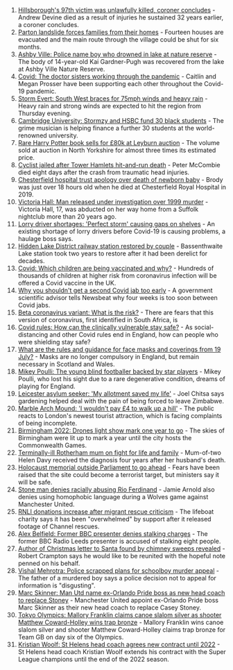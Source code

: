 1. [Hillsborough's 97th victim was unlawfully killed, coroner concludes](https://www.bbc.co.uk/news/uk-england-merseyside-58011373) - Andrew Devine died as a result of injuries he sustained 32 years earlier, a coroner concludes.
2. [Parton landslide forces families from their homes](https://www.bbc.co.uk/news/uk-england-cumbria-58011466) - Fourteen houses are evacuated and the main route through the village could be shut for six months.
3. [Ashby Ville: Police name boy who drowned in lake at nature reserve](https://www.bbc.co.uk/news/uk-england-humber-58016264) - The body of 14-year-old Kai Gardner-Pugh was recovered from the lake at Ashby Ville Nature Reserve.
4. [Covid: The doctor sisters working through the pandemic](https://www.bbc.co.uk/news/uk-england-devon-58011779) - Caitlín and Megan Prosser have been supporting each other throughout the Covid-19 pandemic.
5. [Storm Evert: South West braces for 75mph winds and heavy rain](https://www.bbc.co.uk/news/uk-england-cornwall-58010633) - Heavy rain and strong winds are expected to hit the region from Thursday evening.
6. [Cambridge University: Stormzy and HSBC fund 30 black students](https://www.bbc.co.uk/news/uk-england-cambridgeshire-58011700) - The grime musician is helping finance a further 30 students at the world-renowned university.
7. [Rare Harry Potter book sells for £80k at Leyburn auction](https://www.bbc.co.uk/news/uk-england-york-north-yorkshire-58003050) - The volume sold at auction in North Yorkshire for almost three times its estimated price.
8. [Cyclist jailed after Tower Hamlets hit-and-run death](https://www.bbc.co.uk/news/uk-england-london-58009784) - Peter McCombie died eight days after the crash from traumatic head injuries.
9. [Chesterfield hospital trust apology over death of newborn baby](https://www.bbc.co.uk/news/uk-england-derbyshire-58012160) - Brody was just over 18 hours old when he died at Chesterfield Royal Hospital in 2019.
10. [Victoria Hall: Man released under investigation over 1999 murder](https://www.bbc.co.uk/news/uk-england-suffolk-58015434) - Victoria Hall, 17, was abducted on her way home from a Suffolk nightclub more than 20 years ago.
11. [Lorry driver shortages: 'Perfect storm' causing gaps on shelves](https://www.bbc.co.uk/news/uk-england-gloucestershire-58006669) - An existing shortage of lorry drivers before Covid-19 is causing problems, a haulage boss says.
12. [Hidden Lake District railway station restored by couple](https://www.bbc.co.uk/news/uk-england-cumbria-58014752) - Bassenthwaite Lake station took two years to restore after it had been derelict for decades.
13. [Covid: Which children are being vaccinated and why?](https://www.bbc.co.uk/news/health-57888429) - Hundreds of thousands of children at higher risk from coronavirus infection will be offered a Covid vaccine in the UK.
14. [Why you shouldn't get a second Covid jab too early](https://www.bbc.co.uk/news/newsbeat-57682233) - A government scientific advisor tells Newsbeat why four weeks is too soon between Covid jabs.
15. [Beta coronavirus variant: What is the risk?](https://www.bbc.co.uk/news/health-55534727) - There are fears that this version of coronavirus, first identified in South Africa, is
16. [Covid rules: How can the clinically vulnerable stay safe?](https://www.bbc.co.uk/news/health-51997151) - As social-distancing and other Covid rules end in England, how can people who were shielding stay safe?
17. [What are the rules and guidance for face masks and coverings from 19 July?](https://www.bbc.co.uk/news/health-51205344) - Masks are no longer compulsory in England, but remain necessary in Scotland and Wales.
18. [Mikey Poulli: The young blind footballer backed by star players](https://www.bbc.co.uk/news/uk-england-london-57987451) - Mikey Poulli, who lost his sight due to a rare degenerative condition, dreams of playing for England.
19. [Leicester asylum seeker: 'My allotment saved my life'](https://www.bbc.co.uk/news/uk-england-leicestershire-57931064) - Joel Chitsa says gardening helped deal with the pain of being forced to leave Zimbabwe.
20. [Marble Arch Mound: 'I wouldn't pay £4 to walk up a hill'](https://www.bbc.co.uk/news/uk-england-london-58001770) - The public reacts to London's newest tourist attraction, which is facing complaints of being incomplete.
21. [Birmingham 2022: Drones light show mark one year to go](https://www.bbc.co.uk/news/uk-england-stoke-staffordshire-57999884) - The skies of Birmingham were lit up to mark a year until the city hosts the Commonwealth Games.
22. [Terminally-ill Rotherham mum on fight for life and family](https://www.bbc.co.uk/news/uk-england-south-yorkshire-58004513) - Mum-of-two Helen Davy received the diagnosis four years after her husband's death.
23. [Holocaust memorial outside Parliament to go ahead](https://www.bbc.co.uk/news/uk-58012111) - Fears have been raised that the site could become a terrorist target, but ministers say it will be safe.
24. [Stone man denies racially abusing Rio Ferdinand](https://www.bbc.co.uk/news/uk-england-birmingham-58011914) - Jamie Arnold also denies using homophobic language during a Wolves game against Manchester United.
25. [RNLI donations increase after migrant rescue criticism](https://www.bbc.co.uk/news/uk-politics-58009646) - The lifeboat charity says it has been "overwhelmed" by support after it released footage of Channel rescues.
26. [Alex Belfield: Former BBC presenter denies stalking charges](https://www.bbc.co.uk/news/uk-england-nottinghamshire-58012030) - The former BBC Radio Leeds presenter is accused of stalking eight people.
27. [Author of Christmas letter to Santa found by chimney sweeps revealed](https://www.bbc.co.uk/news/uk-england-nottinghamshire-58006173) - Robert Crampton says he would like to be reunited with the hopeful note penned on his behalf.
28. [Vishal Mehrotra: Police scrapped plans for schoolboy murder appeal](https://www.bbc.co.uk/news/uk-england-sussex-57995512) - The father of a murdered boy says a police decision not to appeal for information is "disgusting".
29. [Marc Skinner: Man Utd name ex-Orlando Pride boss as new head coach to replace Stoney](https://www.bbc.co.uk/sport/football/58012197) - Manchester United appoint ex-Orlando Pride boss Marc Skinner as their new head coach to replace Casey Stoney.
30. [Tokyo Olympics: Mallory Franklin claims canoe slalom silver as shooter Matthew Coward-Holley wins trap bronze](https://www.bbc.co.uk/sport/olympics/58009952) - Mallory Franklin wins canoe slalom silver and shooter Matthew Coward-Holley claims trap bronze for Team GB on day six of the Olympics.
31. [Kristian Woolf: St Helens head coach agrees new contract until 2022](https://www.bbc.co.uk/sport/rugby-league/58000196) - St Helens head coach Kristian Woolf extends his contract with the Super League champions until the end of the 2022 season.
